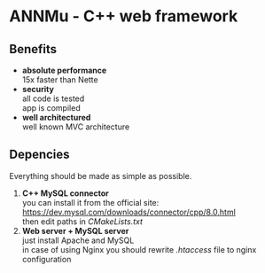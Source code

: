 # ANNMu - C++ web framework
## Benefits
- **absolute performance**<br />
15x faster than Nette<br />
- **security**<br />
all code is tested<br />
app is compiled <br />
- **well architectured** <br />
well known MVC architecture<br />

## Depencies
Everything should be made as simple as possible.
1. **C++ MySQL connector** <br />
you can install it from the official site: https://dev.mysql.com/downloads/connector/cpp/8.0.html <br />
then edit paths in *CMakeLists.txt* <br />
1. **Web server + MySQL server** <br />
just install Apache and MySQL<br />
in case of using Nginx you should rewrite *.htaccess* file to nginx configuration<br />
